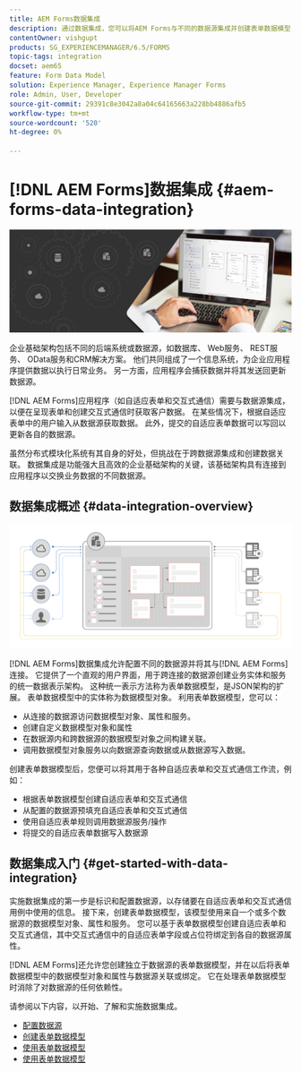 ```yaml
---
title: AEM Forms数据集成
description: 通过数据集成，您可以将AEM Forms与不同的数据源集成并创建表单数据模型，以创建并使用自适应表单和交互式通信。
contentOwner: vishgupt
products: SG_EXPERIENCEMANAGER/6.5/FORMS
topic-tags: integration
docset: aem65
feature: Form Data Model
solution: Experience Manager, Experience Manager Forms
role: Admin, User, Developer
source-git-commit: 29391c8e3042a8a04c64165663a228bb4886afb5
workflow-type: tm+mt
source-wordcount: '520'
ht-degree: 0%

---
```


# [!DNL AEM Forms]数据集成 {#aem-forms-data-integration}

![主页图像](do-not-localize/data-integration.png)

企业基础架构包括不同的后端系统或数据源，如数据库、 Web服务、 REST服务、 OData服务和CRM解决方案。 他们共同组成了一个信息系统，为企业应用程序提供数据以执行日常业务。 另一方面，应用程序会捕获数据并将其发送回更新数据源。

[!DNL AEM Forms]应用程序（如自适应表单和交互式通信）需要与数据源集成，以便在呈现表单和创建交互式通信时获取客户数据。 在某些情况下，根据自适应表单中的用户输入从数据源获取数据。 此外，提交的自适应表单数据可以写回以更新各自的数据源。

虽然分布式模块化系统有其自身的好处，但挑战在于跨数据源集成和创建数据关联。 数据集成是功能强大且高效的企业基础架构的关键，该基础架构具有连接到应用程序以交换业务数据的不同数据源。

## 数据集成概述 {#data-integration-overview}

![aem-forms-data-integration](assets/aem-forms-data-integeration.png)

[!DNL AEM Forms]数据集成允许配置不同的数据源并将其与[!DNL AEM Forms]连接。 它提供了一个直观的用户界面，用于跨连接的数据源创建业务实体和服务的统一数据表示架构。 这种统一表示方法称为表单数据模型，是JSON架构的扩展。 表单数据模型中的实体称为数据模型对象。 利用表单数据模型，您可以：

* 从连接的数据源访问数据模型对象、属性和服务。
* 创建自定义数据模型对象和属性
* 在数据源内和跨数据源的数据模型对象之间构建关联。
* 调用数据模型对象服务以向数据源查询数据或从数据源写入数据。

创建表单数据模型后，您便可以将其用于各种自适应表单和交互式通信工作流，例如：

* 根据表单数据模型创建自适应表单和交互式通信
* 从配置的数据源预填充自适应表单和交互式通信
* 使用自适应表单规则调用数据源服务/操作
* 将提交的自适应表单数据写入数据源

## 数据集成入门 {#get-started-with-data-integration}

实施数据集成的第一步是标识和配置数据源，以存储要在自适应表单和交互式通信用例中使用的信息。 接下来，创建表单数据模型，该模型使用来自一个或多个数据源的数据模型对象、属性和服务。 您可以基于表单数据模型创建自适应表单和交互式通信，其中交互式通信中的自适应表单字段或占位符绑定到各自的数据源属性。

[!DNL AEM Forms]还允许您创建独立于数据源的表单数据模型，并在以后将表单数据模型中的数据模型对象和属性与数据源关联或绑定。 它在处理表单数据模型时消除了对数据源的任何依赖性。

请参阅以下内容，以开始、了解和实施数据集成。

* [配置数据源](../../forms/using/configure-data-sources.md)
* [创建表单数据模型](../../forms/using/create-form-data-models.md)
* [使用表单数据模型](../../forms/using/work-with-form-data-model.md)
* [使用表单数据模型](../../forms/using/using-form-data-model.md)
